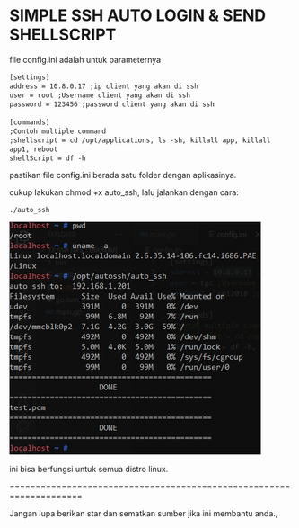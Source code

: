 # SIMPLE SSH AUTO LOGIN & SEND SHELLSCRIPT

file config.ini adalah untuk parameternya

```
[settings]
address = 10.8.0.17 ;ip client yang akan di ssh
user = root ;Username client yang akan di ssh
password = 123456 ;password client yang akan di ssh

[commands]
;Contoh multiple command
;shellscript = cd /opt/applications, ls -sh, killall app, killall app1, reboot
shellScript = df -h
```

pastikan file config.ini berada satu folder dengan aplikasinya.

cukup lakukan chmod +x auto_ssh, lalu jalankan dengan cara:
```
./auto_ssh
```
![logo](https://github.com/hilman4kholik/12_ssh/raw/master/bin/example.jpeg)

ini bisa berfungsi untuk semua distro linux.



====================================================================

Jangan lupa berikan star dan sematkan sumber jika ini membantu anda.,
